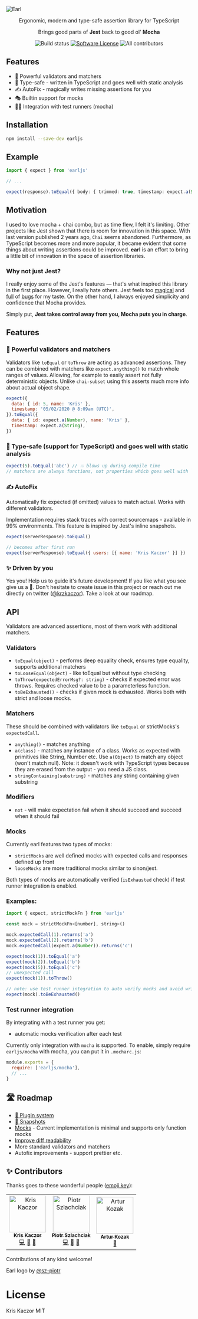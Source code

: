 ![Earl](https://raw.githubusercontent.com/krzkaczor/earl/master/docs/images/gh-cover.png)

<p align="center">
  <p align="center">Ergonomic, modern and type-safe assertion library for TypeScript</p>
  <p align="center">Brings good parts of <b>Jest</b> back to good ol' <b>Mocha</b></p>
  <p align="center">
    <img alt="Build status" src="https://github.com/krzkaczor/earl/workflows/Build%20and%20test/badge.svg">
    <a href="/package.json"><img alt="Software License" src="https://img.shields.io/badge/license-MIT-brightgreen.svg?style=flat-square"></a>
    <img alt="All contributors" src="https://img.shields.io/badge/all_contributors-3-orange.svg?style=flat-square">
  </p>
</p>

## Features

- 💪 Powerful validators and matchers
- 🤖 Type-safe - written in TypeScript and goes well with static analysis
- ✍ AutoFix - magically writes missing assertions for you
- 🎭 Builtin support for mocks
- 🏃‍♂️ Integration with test runners (mocha)

## Installation

```sh
npm install --save-dev earljs
```

## Example

```typescript
import { expect } from 'earljs'

// ...

expect(response).toEqual({ body: { trimmed: true, timestamp: expect.a(String) } })
```

## Motivation

I used to love mocha + chai combo, but as time flew, I felt it's limiting. Other projects like Jest shown that there is
room for innovation in this space. With last version published 2 years ago, `Chai` seems abandoned. Furthermore, as
TypeScript becomes more and more popular, it became evident that some things about writing assertions could be improved.
**earl** is an effort to bring a little bit of innovation in the space of assertion libraries.

### Why not just Jest?

I really enjoy some of the Jest's features — that's what inspired this library in the first place. However, I really
hate others. Jest feels too [magical](https://github.com/facebook/jest/issues/4414) and
[full](https://github.com/facebook/jest/issues/2441) of [bugs](https://github.com/facebook/jest/issues/8688) for my
taste. On the other hand, I always enjoyed simplicity and confidence that Mocha provides.

Simply put, **Jest takes control away from you, Mocha puts you in charge**.

## Features

### 💪 Powerful validators and matchers

Validators like `toEqual` or `toThrow` are acting as advanced assertions. They can be combined with matchers like
`expect.anything()` to match whole ranges of values. Allowing, for example to easily assert not fully deterministic
objects. Unlike `chai-subset` using this asserts much more info about actual object shape.

```js
expect({
  data: { id: 5, name: 'Kris' },
  timestamp: '05/02/2020 @ 8:09am (UTC)',
}).toEqual({
  data: { id: expect.a(Number), name: 'Kris' },
  timestamp: expect.a(String),
})
```

### 🤖 Type-safe (support for TypeScript) and goes well with static analysis

```js
expect(5).toEqual('abc') // 💥 blows up during compile time
// matchers are always functions, not properties which goes well with `no-unused-expressions` eslint rule
```

### ✍️ AutoFix

Automatically fix expected (if omitted) values to match actual. Works with different validators.

Implementation requires stack traces with correct sourcemaps - available in 99% environments. This feature is inspired
by Jest's inline snapshots.

```js
expect(serverResponse).toEqual()

// becomes after first run
expect(serverResponse).toEqual({ users: [{ name: 'Kris Kaczor' }] })
```

### ✨ Driven by you

Yes you! Help us to guide it's future development! If you like what you see give us a 🌟. Don't hesitate to create issue
in this project or reach out me directly on twitter ([@krzkaczor](https://twitter.com/krzkaczor)). Take a look at our
roadmap.

## API

Validators are advanced assertions, most of them work with additional matchers.

### Validators

- `toEqual(object)` - performs deep equality check, ensures type equality, supports additional matchers
- `toLooseEqual(object)` - like toEqual but without type checking
- `toThrow(expectedErrorMsg?: string)` - checks if expected error was throws. Requires checked value to be a
  parameterless function.
- `toBeExhausted()` - checks if given mock is exhausted. Works both with strict and loose mocks.

### Matchers

These should be combined with validators like `toEqual` or strictMocks's `expectedCall`.

- `anything()` - matches anything
- `a(class)` - matches any instance of a class. Works as expected with primitives like String, Number etc. Use
  `a(Object)` to match any object (won't match null). Note: it doesn't work with TypeScript types because they are
  erased from the output - you need a JS class.
- `stringContaining(substring)` - matches any string containing given substring

### Modifiers

- `not` - will make expectation fail when it should succeed and succeed when it should fail

### Mocks

Currently earl features two types of mocks:

- `strictMocks` are well defined mocks with expected calls and responses defined up front
- `looseMocks` are more traditional mocks similar to sinon/jest.

Both types of mocks are automatically verified (`isExhausted` check) if test runner integration is enabled.

### Examples:

```js
import { expect, strictMockFn } from 'earljs'

const mock = strictMockFn<[number], string>()

mock.expectedCall(1).returns('a')
mock.expectedCall(2).returns('b')
mock.expectedCall(expect.a(Number)).returns('c')

expect(mock(1)).toEqual('a')
expect(mock(2)).toEqual('b')
expect(mock(5)).toEqual('c')
// unexpected call
expect(mock(1)).toThrow()

// note: use test runner integration to auto verify mocks and avoid writing this check by hand
expect(mock).toBeExhausted()
```

### Test runner integration

By integrating with a test runner you get:

- automatic mocks verification after each test

Currently only integration with `mocha` is supported. To enable, simply require `earljs/mocha` with mocha, you can put
it in `.mocharc.js`:

```js
module.exports = {
  require: ['earljs/mocha'],
  // ...
}
```

## 🛣️ Roadmap

- [🔌 Plugin system ](https://github.com/krzkaczor/earl/issues/30)
- [📸 Snapshots](https://github.com/krzkaczor/earl/issues/31)
- [Mocks](https://github.com/krzkaczor/earl/issues/12) - Current implementation is minimal and supports only function
  mocks
- [Improve diff readability](https://github.com/krzkaczor/earl/issues/15)
- More standard validators and matchers
- Autofix improvements - support prettier etc.

## ✨ Contributors

Thanks goes to these wonderful people ([emoji key](https://allcontributors.org/docs/en/emoji-key)):

<!-- ALL-CONTRIBUTORS-LIST:START - Do not remove or modify this section -->
<!-- prettier-ignore -->
<table><tr><td align="center"><a href="https://twitter.com/krzkaczor"><img src="https://avatars2.githubusercontent.com/u/1814312?v=4" width="100px;" alt="Kris Kaczor"/><br /><sub><b>Kris Kaczor</b></sub></a><br /><a href="https://github.com/y/y/commits?author=krzkaczor" title="Code">💻</a> <a href="https://github.com/y/y/commits?author=krzkaczor" title="Documentation">📖</a> <a href="#ideas-krzkaczor" title="Ideas, Planning, & Feedback">🤔</a></td><td align="center"><a href="https://github.com/sz-piotr"><img src="https://avatars2.githubusercontent.com/u/17070569?v=4" width="100px;" alt="Piotr Szlachciak"/><br /><sub><b>Piotr Szlachciak</b></sub></a><br /><a href="https://github.com/y/y/commits?author=sz-piotr" title="Code">💻</a> <a href="#ideas-sz-piotr" title="Ideas, Planning, & Feedback">🤔</a> <a href="#design-sz-piotr" title="Design">🎨</a></td><td align="center"><a href="http://twitter.com/quezak2"><img src="https://avatars0.githubusercontent.com/u/666206?v=4" width="100px;" alt="Artur Kozak"/><br /><sub><b>Artur Kozak</b></sub></a><br /><a href="#ideas-quezak" title="Ideas, Planning, & Feedback">🤔</a></td></tr></table>

<!-- ALL-CONTRIBUTORS-LIST:END -->

Contributions of any kind welcome!

Earl logo by [@sz-piotr](https://github.com/sz-piotr)

# License

Kris Kaczor MIT
